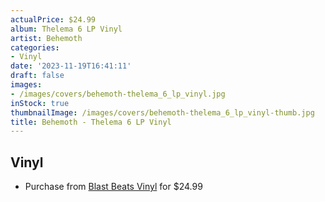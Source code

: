 ```yaml
---
actualPrice: $24.99
album: Thelema 6 LP Vinyl
artist: Behemoth
categories:
- Vinyl
date: '2023-11-19T16:41:11'
draft: false
images:
- /images/covers/behemoth-thelema_6_lp_vinyl.jpg
inStock: true
thumbnailImage: /images/covers/behemoth-thelema_6_lp_vinyl-thumb.jpg
title: Behemoth - Thelema 6 LP Vinyl
---
```


## Vinyl
* Purchase from [Blast Beats Vinyl](https://blastbeatsvinyl.com/products/vilelp466) for $24.99
